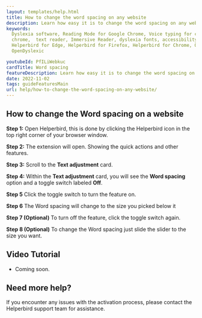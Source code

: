 ```yaml
---
layout: templates/help.html
title: How to change the word spacing on any website
description: Learn how easy it is to change the word spacing on any website.
keywords:
  Dyslexia software, Reading Mode for Google Chrome, Voice typing for chrome, Text to speech for
  chrome,  text reader, Immersive Reader, dyslexia fonts, accessibility software, dyslexia software,
  Helperbird for Edge, Helperbird for Firefox, Helperbird for Chrome, Opendyslexic for Chrome,
  OpenDyslexic

youtubeId: PfILiWebkuc
cardTitle: Word spacing
featureDescription: Learn how easy it is to change the word spacing on any website.
date: 2022-11-02
tags: guideFeaturesMain
url: help/how-to-change-the-word-spacing-on-any-website/
---
```






## How to change the Word spacing on a website

**Step 1:** Open Helperbird, this is done by clicking the Helperbird icon in the top right corner of your browser window.

**Step 2:** The extension will open. Showing the quick actions and other features.

**Step 3:** Scroll to the **Text adjustment** card.

**Step 4:** Within the **Text adjustment** card, you will see the **Word spacing** option and a toggle switch labeled **Off**.

**Step 5** Click the toggle switch to turn the feature on.

**Step 6** The Word spacing will change to the size you picked below it

**Step 7 (Optional)** To turn off the feature, click the toggle switch again.

**Step 8 (Optional)** To change the Word spacing just slide the slider to the size you want.


## Video Tutorial

- Coming soon.

## Need more help?

If you encounter any issues with the activation process, please contact the Helperbird support team for assistance.


